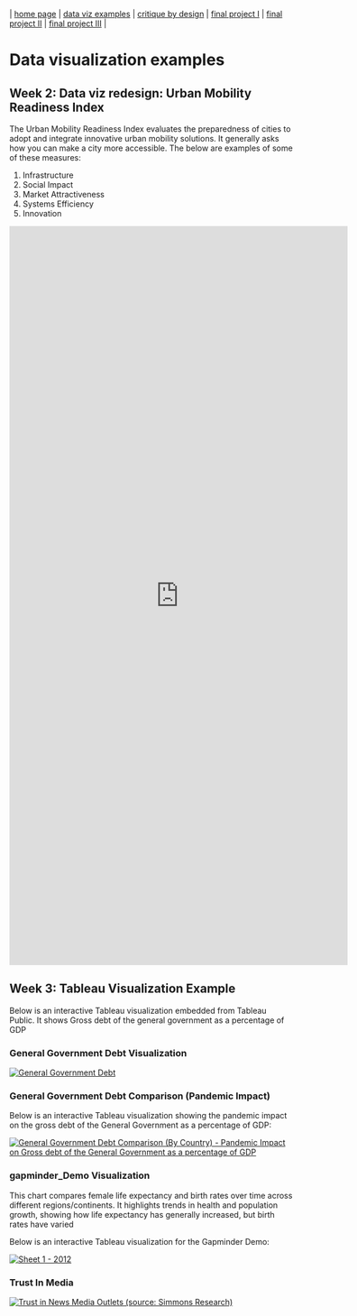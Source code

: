 | [home page](https://vimmuyengwa.github.io/tswd-portfolio-vimbaiM/) | [data viz examples](dataviz-examples.md) | [critique by design](critique-by-design.md) | [final project I](final-project-part-one.md) | [final project II](final-project-part-two.md) | [final project III](final-project-part-three.md) |

# Data visualization examples

## Week 2: Data viz redesign: Urban Mobility Readiness Index 

The Urban Mobility Readiness Index evaluates the preparedness of cities to adopt and integrate innovative urban mobility solutions. It generally asks how you can make a city more accessible. The below are examples of some of these measures:

1.	Infrastructure
2.	Social Impact
3.	Market Attractiveness
4.	Systems Efficiency
5.	Innovation

<iframe title="Urban Mobility Readiness Index " aria-label="Stacked Bars" id="datawrapper-chart-7FnQu" src="https://datawrapper.dwcdn.net/7FnQu/1/" scrolling="no" frameborder="0" style="border: none;" width="600" height="1311" data-external="1"></iframe>


## Week 3: Tableau Visualization Example

Below is an interactive Tableau visualization embedded from Tableau Public. It shows Gross debt of the general government as a percentage of GDP

### General Government Debt Visualization

<div class='tableauPlaceholder' id='viz1737863139620' style='position: relative'>
   <noscript>
      <a href='#'>
         <img alt='General Government Debt' src='https://public.tableau.com/static/images/Vi/VisualizingGovernmentDebt_17378631208390/TableauPartTwo/1_rss.png' style='border: none' />
      </a>
   </noscript>
   <object class='tableauViz' style='display:none;'>
      <param name='host_url' value='https%3A%2F%2Fpublic.tableau.com%2F' />
      <param name='embed_code_version' value='3' />
      <param name='site_root' value='' />
      <param name='name' value='VisualizingGovernmentDebt_17378631208390/TableauPartTwo' />
      <param name='tabs' value='no' />
      <param name='toolbar' value='yes' />
      <param name='static_image' value='https://public.tableau.com/static/images/Vi/VisualizingGovernmentDebt_17378631208390/TableauPartTwo/1.png' />
      <param name='animate_transition' value='yes' />
      <param name='display_static_image' value='yes' />
      <param name='display_spinner' value='yes' />
      <param name='display_overlay' value='yes' />
      <param name='display_count' value='yes' />
      <param name='language' value='en-US' />
      <param name='filter' value='publish=yes' />
   </object>
</div>
<script type='text/javascript'>
   var divElement = document.getElementById('viz1737863139620');
   var vizElement = divElement.getElementsByTagName('object')[0];
   vizElement.style.width = '100%';
   vizElement.style.height = (divElement.offsetWidth * 0.75) + 'px';
   var scriptElement = document.createElement('script');
   scriptElement.src = 'https://public.tableau.com/javascripts/api/viz_v1.js';
   vizElement.parentNode.insertBefore(scriptElement, vizElement);
</script>

###  General Government Debt Comparison (Pandemic Impact)

Below is an interactive Tableau visualization showing the pandemic impact on the gross debt of the General Government as a percentage of GDP:

<div class='tableauPlaceholder' id='viz1737938575541' style='position: relative'>
   <noscript>
      <a href='#'>
         <img alt='General Government Debt Comparison (By Country) - Pandemic Impact on Gross debt of the General Government as a percentage of GDP' 
              src='https://public.tableau.com/static/images/Vi/VisualizingGovernmentDebtPandemicImpact/VisualizingGovernmentDebt/1_rss.png' 
              style='border: none' />
      </a>
   </noscript>
   <object class='tableauViz' style='display:none;'>
      <param name='host_url' value='https%3A%2F%2Fpublic.tableau.com%2F' />
      <param name='embed_code_version' value='3' />
      <param name='site_root' value='' />
      <param name='name' value='VisualizingGovernmentDebtPandemicImpact/VisualizingGovernmentDebt' />
      <param name='tabs' value='no' />
      <param name='toolbar' value='yes' />
      <param name='static_image' value='https://public.tableau.com/static/images/Vi/VisualizingGovernmentDebtPandemicImpact/VisualizingGovernmentDebt/1.png' />
      <param name='animate_transition' value='yes' />
      <param name='display_static_image' value='yes' />
      <param name='display_spinner' value='yes' />
      <param name='display_overlay' value='yes' />
      <param name='display_count' value='yes' />
      <param name='language' value='en-US' />
      <param name='filter' value='publish=yes' />
   </object>
</div>
<script type='text/javascript'>
   var divElement = document.getElementById('viz1737938575541');
   var vizElement = divElement.getElementsByTagName('object')[0];
   vizElement.style.width = '100%';
   vizElement.style.height = (divElement.offsetWidth * 0.75) + 'px';
   var scriptElement = document.createElement('script');
   scriptElement.src = 'https://public.tableau.com/javascripts/api/viz_v1.js';
   vizElement.parentNode.insertBefore(scriptElement, vizElement);
</script>

### gapminder_Demo Visualization

This chart compares female life expectancy and birth rates over time across different regions/continents. It highlights trends in health and population growth, showing how life expectancy has generally increased, but birth rates have varied

Below is an interactive Tableau visualization for the Gapminder Demo:

<div class='tableauPlaceholder' id='viz1737995607460' style='position: relative'><noscript><a href='#'><img alt='Sheet 1 - 2012 ' src='https:&#47;&#47;public.tableau.com&#47;static&#47;images&#47;ga&#47;gapminder_demo_17379952996320&#47;Sheet1&#47;1_rss.png' style='border: none' /></a></noscript><object class='tableauViz'  style='display:none;'><param name='host_url' value='https%3A%2F%2Fpublic.tableau.com%2F' /> <param name='embed_code_version' value='3' /> <param name='site_root' value='' /><param name='name' value='gapminder_demo_17379952996320&#47;Sheet1' /><param name='tabs' value='no' /><param name='toolbar' value='yes' /><param name='static_image' value='https:&#47;&#47;public.tableau.com&#47;static&#47;images&#47;ga&#47;gapminder_demo_17379952996320&#47;Sheet1&#47;1.png' /> <param name='animate_transition' value='yes' /><param name='display_static_image' value='yes' /><param name='display_spinner' value='yes' /><param name='display_overlay' value='yes' /><param name='display_count' value='yes' /><param name='language' value='en-US' /><param name='filter' value='publish=yes' /></object></div>                
<script type='text/javascript'>                    
   var divElement = document.getElementById('viz1737995607460');                    
   var vizElement = divElement.getElementsByTagName('object')[0];                    
   vizElement.style.width='100%';vizElement.style.height=(divElement.offsetWidth*0.75)+'px';                    
   var scriptElement = document.createElement('script');                    
   scriptElement.src = 'https://public.tableau.com/javascripts/api/viz_v1.js';                    
   vizElement.parentNode.insertBefore(scriptElement, vizElement);                
</script>

### Trust In Media

<div class='tableauPlaceholder' id='viz1737997498844' style='position: relative'><noscript><a href='#'><img alt='Trust in News Media Outlets (source: Simmons Research) ' src='https:&#47;&#47;public.tableau.com&#47;static&#47;images&#47;tr&#47;trust_in_Media&#47;barchart2&#47;1_rss.png' style='border: none' /></a></noscript><object class='tableauViz'  style='display:none;'><param name='host_url' value='https%3A%2F%2Fpublic.tableau.com%2F' /> <param name='embed_code_version' value='3' /> <param name='site_root' value='' /><param name='name' value='trust_in_Media&#47;barchart2' /><param name='tabs' value='no' /><param name='toolbar' value='yes' /><param name='static_image' value='https:&#47;&#47;public.tableau.com&#47;static&#47;images&#47;tr&#47;trust_in_Media&#47;barchart2&#47;1.png' /> <param name='animate_transition' value='yes' /><param name='display_static_image' value='yes' /><param name='display_spinner' value='yes' /><param name='display_overlay' value='yes' /><param name='display_count' value='yes' /><param name='language' value='en-US' /><param name='filter' value='publish=yes' /></object></div>                
<script type='text/javascript'>                    
   var divElement = document.getElementById('viz1737997498844');                    
   var vizElement = divElement.getElementsByTagName('object')[0];                    
   vizElement.style.width='100%';vizElement.style.height=(divElement.offsetWidth*0.75)+'px';                    
   var scriptElement = document.createElement('script');                    
   scriptElement.src = 'https://public.tableau.com/javascripts/api/viz_v1.js';                    
   vizElement.parentNode.insertBefore(scriptElement, vizElement);                
</script>
